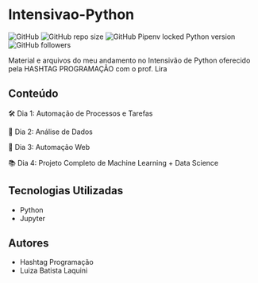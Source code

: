 # Intensivao-Python
![GitHub](https://img.shields.io/github/license/luizalaquini/Intensivao-Python)
![GitHub repo size](https://img.shields.io/github/repo-size/luizalaquini/Intensivao-Python)
![GitHub Pipenv locked Python version](https://img.shields.io/github/pipenv/locked/python-version/luizalaquini/Intensivao-Python)
![GitHub followers](https://img.shields.io/github/followers/luizalaquini?label=Follow&style=social)

Material e arquivos do meu andamento no Intensivão de Python oferecido pela HASHTAG PROGRAMAÇÃO com o prof. Lira

## Conteúdo
🛠️ Dia 1: Automação de Processos e Tarefas

🎲 Dia 2: Análise de Dados

📶 Dia 3: Automação Web

📚 Dia 4: Projeto Completo de Machine Learning + Data Science

## Tecnologias Utilizadas
- Python
- Jupyter

## Autores
- Hashtag Programação
- Luiza Batista Laquini
